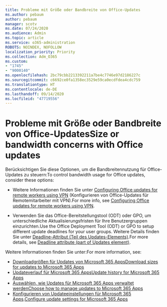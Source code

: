 ```yaml
---
title: Probleme mit Größe oder Bandbreite von Office-Updates
ms.author: pebaum
author: pebaum
manager: scotv
ms.date: 07/24/2020
ms.audience: Admin
ms.topic: article
ms.service: o365-administration
ROBOTS: NOINDEX, NOFOLLOW
localization_priority: Priority
ms.collection: Adm_O365
ms.custom:
- "1745"
- "9000140"
ms.openlocfilehash: 2bc79cbb2213392211a7be4c7746e97d2186227c
ms.sourcegitcommit: c6692ce0fa1358ec3529e59ca0ecdfdea4cdc759
ms.translationtype: HT
ms.contentlocale: de-DE
ms.lasthandoff: 09/14/2020
ms.locfileid: "47719556"
---
```

# <a name="size-or-bandwidth-concerns-with-office-updates"></a><span data-ttu-id="713b1-102">Probleme mit Größe oder Bandbreite von Office-Updates</span><span class="sxs-lookup"><span data-stu-id="713b1-102">Size or bandwidth concerns with Office updates</span></span>

<span data-ttu-id="713b1-103">Berücksichtigen Sie diese Optionen, um die Bandbreitennutzung für Office-Updates zu steuern:</span><span class="sxs-lookup"><span data-stu-id="713b1-103">To control bandwidth usage for Office updates, consider these options:</span></span>

-   <span data-ttu-id="713b1-104">Weitere Informationen finden Sie unter [Configuring Office updates for remote workers using VPN](https://techcommunity.microsoft.com/t5/office-365-blog/configuring-office-365-proplus-updates-for-remote-workers-using/ba-p/1253491) (Konfigurieren von Office-Updates für Remotemitarbeiter mit VPN).</span><span class="sxs-lookup"><span data-stu-id="713b1-104">For more info, see [Configuring Office updates for remote workers using VPN](https://techcommunity.microsoft.com/t5/office-365-blog/configuring-office-365-proplus-updates-for-remote-workers-using/ba-p/1253491).</span></span>  
    
-   <span data-ttu-id="713b1-105">Verwenden Sie das Office-Bereitstellungstool (ODT) oder GPO, um unterschiedliche Aktualisierungsfristen für Ihre Benutzergruppen einzurichten.</span><span class="sxs-lookup"><span data-stu-id="713b1-105">Use the Office Deployment Tool (ODT) or GPO to setup different update deadlines for your user groups.</span></span> <span data-ttu-id="713b1-106">Weitere Details finden Sie unter [Deadline-Attribut (Teil des Updates-Elements)](https://docs.microsoft.com/deployoffice/configuration-options-for-the-office-2016-deployment-tool#deadline-attribute-part-of-updates-element).</span><span class="sxs-lookup"><span data-stu-id="713b1-106">For more details, see [Deadline attribute (part of Updates element)](https://docs.microsoft.com/deployoffice/configuration-options-for-the-office-2016-deployment-tool#deadline-attribute-part-of-updates-element).</span></span>
    
<span data-ttu-id="713b1-107">Weitere Informationen finden Sie unter:</span><span class="sxs-lookup"><span data-stu-id="713b1-107">For more information, see:</span></span>  
- [<span data-ttu-id="713b1-108">Downloadgrößen für Updates von Microsoft 365 Apps</span><span class="sxs-lookup"><span data-stu-id="713b1-108">Download sizes for updates to Microsoft 365 Apps</span></span>](https://docs.microsoft.com/officeupdates/download-sizes-office365-proplus-updates)  
- [<span data-ttu-id="713b1-109">Updateverlauf für Microsoft 365 Apps</span><span class="sxs-lookup"><span data-stu-id="713b1-109">Update history for Microsoft 365 Apps</span></span>](https://docs.microsoft.com/officeupdates/update-history-microsoft365-apps-by-date)  
- [<span data-ttu-id="713b1-110">Auswählen, wie Updates für Microsoft 365 Apps verwaltet werden</span><span class="sxs-lookup"><span data-stu-id="713b1-110">Choose how to manage updates to Microsoft 365 Apps</span></span>](https://docs.microsoft.com/deployoffice/choose-how-manage-updates-microsoft-365-apps)  
- <span data-ttu-id="713b1-111">[Konfigurieren von Updateeinstellungen für Microsoft 365 Apps](https://docs.microsoft.com/deployoffice/configure-update-settings-microsoft-365-apps).</span><span class="sxs-lookup"><span data-stu-id="713b1-111">[Configure update settings for Microsoft 365 Apps](https://docs.microsoft.com/deployoffice/configure-update-settings-microsoft-365-apps)</span></span>